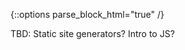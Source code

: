 {::options parse_block_html="true" /}
<section class="accordion-wrapper">

<!-- <div class="accordion-title js-trigger-content-toggle">
Topic: 
</div> -->

TBD: Static site generators? Intro to JS?

<!-- How do we overcome the limitations of what we’ve done so far? Intro to templates and static site generators -->

<!-- Getting started with templates and static site generators -->

<!-- {::options parse_block_html="true" /}
<div class="accordion-title has-no-content js-content-toggle-ignore">

Slides

[PDF](files/w09-.min.pdf){:target="_blank"} ( KB)

</div>

<div class="accordion-title js-trigger-content-toggle">
Links + Resources
</div>

<div class="accordion-title js-trigger-content-toggle">
Homework
</div> -->

</section>
